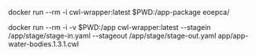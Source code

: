
docker run --rm -i cwl-wrapper:latest $PWD:/app-package eoepca/

docker run --rm -i -v $PWD:/app cwl-wrapper:latest --stagein /app/stage/stage-in.yaml --stageout /app/stage/stage-out.yaml app/app-water-bodies.1.3.1.cwl